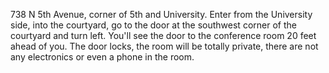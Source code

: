 
738 N 5th Avenue, corner of 5th and University. Enter from the University side, into the courtyard, go to the door at the southwest corner of the courtyard and turn left. You'll see the door to the conference room 20 feet ahead of you. The door locks, the room will be totally private, there are not any electronics or even a phone in the room.
